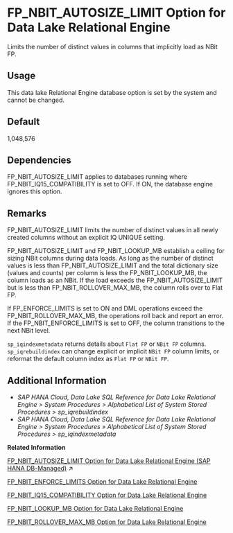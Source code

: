 <!-- loioa873755184f21015a76ff1329f851c5d -->

# FP\_NBIT\_AUTOSIZE\_LIMIT Option for Data Lake Relational Engine

Limits the number of distinct values in columns that implicitly load as NBit FP.



<a name="loioa873755184f21015a76ff1329f851c5d__section_rv2_mvs_swb"/>

## Usage

This data lake Relational Engine database option is set by the system and cannot be changed.



<a name="loioa873755184f21015a76ff1329f851c5d__fp_nbit_autosize_limit_default1"/>

## Default

1,048,576



<a name="loioa873755184f21015a76ff1329f851c5d__fp_nbit_autosize_limit_depend1"/>

## Dependencies

FP\_NBIT\_AUTOSIZE\_LIMIT applies to databases running where FP\_NBIT\_IQ15\_COMPATIBILITY is set to OFF. If ON, the database engine ignores this option.



<a name="loioa873755184f21015a76ff1329f851c5d__fp_nbit_autosize_limit_remarks1"/>

## Remarks

FP\_NBIT\_AUTOSIZE\_LIMIT limits the number of distinct values in all newly created columns without an explicit IQ UNIQUE setting.

FP\_NBIT\_AUTOSIZE\_LIMIT and FP\_NBIT\_LOOKUP\_MB establish a ceiling for sizing NBit columns during data loads. As long as the number of distinct values is less than FP\_NBIT\_AUTOSIZE\_LIMIT and the total dictionary size \(values and counts\) per column is less the FP\_NBIT\_LOOKUP\_MB, the column loads as an NBit. If the load exceeds the FP\_NBIT\_AUTOSIZE\_LIMIT but is less than FP\_NBIT\_ROLLOVER\_MAX\_MB, the column rolls over to Flat FP.

If FP\_ENFORCE\_LIMITS is set to ON and DML operations exceed the FP\_NBIT\_ROLLOVER\_MAX\_MB, the operations roll back and report an error. If the FP\_NBIT\_ENFORCE\_LIMITS is set to OFF, the column transitions to the next NBit level.

`sp_iqindexmetadata` returns details about `Flat FP` or `NBit FP` columns. `sp_iqrebuildindex` can change explicit or implicit `NBit FP` column limits, or reformat the default column index as `Flat FP` or `NBit FP`.



<a name="loioa873755184f21015a76ff1329f851c5d__fp_nbit_autosize_limit_additional1"/>

## Additional Information

-   *SAP HANA Cloud, Data Lake SQL Reference for Data Lake Relational Engine \> System Procedures \> Alphabetical List of System Stored Procedures \> sp\_iqrebuildindex*
-   *SAP HANA Cloud, Data Lake SQL Reference for Data Lake Relational Engine \> System Procedures » Alphabetical List of System Stored Procedures \> sp\_iqindexmetadata*

**Related Information**  


[FP_NBIT_AUTOSIZE_LIMIT Option for Data Lake Relational Engine (SAP HANA DB-Managed)](https://help.sap.com/viewer/a898e08b84f21015969fa437e89860c8/2023_4_QRC/en-US/829744c675a441899d9aa46a28873eab.html "Limits the number of distinct values in columns that implicitly load as NBit FP.") :arrow_upper_right:

[FP\_NBIT\_ENFORCE\_LIMITS Option for Data Lake Relational Engine](fp-nbit-enforce-limits-option-for-data-lake-relational-engine-a874045.md "Enforces sizing limits for explicit and implicit NBit columns.")

[FP\_NBIT\_IQ15\_COMPATIBILITY Option for Data Lake Relational Engine](fp-nbit-iq15-compatibility-option-for-data-lake-relational-engine-a874375.md "Provides support for tokenized FP indexes similar to that available in data lake Relational Engine.")

[FP\_NBIT\_LOOKUP\_MB Option for Data Lake Relational Engine](fp-nbit-lookup-mb-option-for-data-lake-relational-engine-a873a52.md "Limits the total dictionary size per column for implicit NBit FP columns.")

[FP\_NBIT\_ROLLOVER\_MAX\_MB Option for Data Lake Relational Engine](fp-nbit-rollover-max-mb-option-for-data-lake-relational-engine-a873d4b.md "Sets a threshold for the total dictionary size for implicit NBit rollovers to Flat FP.")

